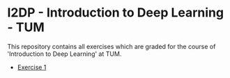 # I2DP - Introduction to Deep Learning - TUM 

This repository contains all exercises which are graded for the course of 'Introduction to Deep Learning' at TUM.

- [Exercise 1](./ex-1-and-intro/)
